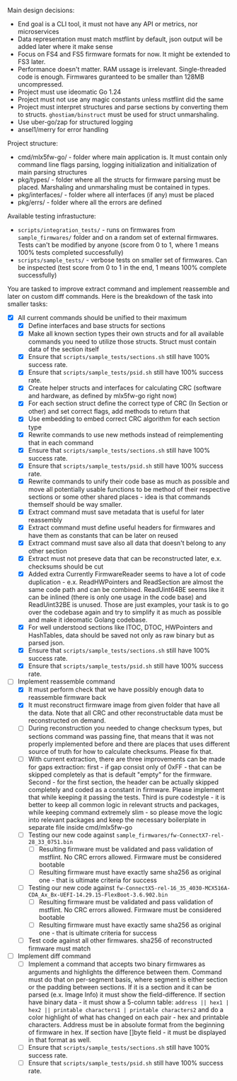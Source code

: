 Main design decisions:
 * End goal is a CLI tool, it must not have any API or metrics, nor microservices
 * Data representation must match mstflint by default, json output will be added later where it make sense
 * Focus on FS4 and FS5 firmware formats for now. It might be extended to FS3 later.
 * Performance doesn't matter. RAM ussage is irrelevant. Single-threaded code is enough. Firmwares guranteed to be smaller than 128MB uncompressed.
 * Project must use ideomatic Go 1.24
 * Project must not use any magic constants unless mstflint did the same
 * Project must interpret structures and parse sections by converting them to structs. `ghostiam/binstruct` must be used for struct unmarshaling.
 * Use uber-go/zap for structured logging
 * ansel1/merry for error handling

Project structure:
 * cmd/mlx5fw-go/ - folder where main application is. It must contain only command line flags parsing, logging initialization and initialization of main parsing structures
 * pkg/types/ - folder where all the structs for firmware parsing must be placed. Marshaling and unmarshaling must be contained in types.
 * pkg/interfaces/ - folder where all interfaces (if any) must be placed
 * pkg/errs/ - folder where all the errors are defined


Available testing infrastucture:
 - `scripts/integration_tests/` - runs on firmwares from `sample_firmwares/` folder and on a random set of external firmwares. Tests can't be modified by anyone (score from 0 to 1, where 1 means 100% tests completed successfully)
 - `scripts/sample_tests/` - verbose tests on smaller set of firmwares. Can be inspected (test score from 0 to 1 in the end, 1 means 100% complete successfully)
 
You are tasked to improve extract command and implement reassemble and later on custom diff commands. Here is the breakdown of the task into smaller tasks:
- [X] All current commands should be unified to their maximum
    - [X] Define interfaces and base structs for sections
    - [X] Make all known section types their own structs and for all available commands you need to utilize those structs. Struct must contain data of the section itself
    - [X] Ensure that `scripts/sample_tests/sections.sh` still have 100% success rate.
    - [X] Ensure that `scripts/sample_tests/psid.sh` still have 100% success rate.
    - [X] Create helper structs and interfaces for calculating CRC (software and hardware, as defined by mlx5fw-go right now)
    - [X] For each section struct define the correct type of CRC (In Section or other) and set correct flags, add methods to return that
    - [X] Use embedding to embed correct CRC algorithm for each section type
    - [X] Rewrite commands to use new methods instead of reimplementing that in each command
    - [X] Ensure that `scripts/sample_tests/sections.sh` still have 100% success rate.
    - [X] Ensure that `scripts/sample_tests/psid.sh` still have 100% success rate.
    - [X] Rewrite commands to unify their code base as much as possible and move all potentially usable functions to be method of their respective sections or some other shared places - idea is that commands themself should be way smaller.
    - [X] Extract command must save metadata that is useful for later reassembly
    - [X] Extract command must define useful headers for firmwares and have them as constants that can be later on reused
    - [X] Extract command must save also all data that doesn't belong to any other section
    - [X] Extract must not preseve data that can be reconstructed later, e.x. checksums should be cut
    - [X] Added extra Currently FirmwareReader seems to have a lot of code duplication - e.x. ReadHWPointers and ReadSection are almost the same code path and can be combined. ReadUint64BE seems like it can be inlined (there is only one usage in the code base) and ReadUint32BE is unused. Those are just examples, your task is to go over the codebase again and try to simplify it as much as possible and make it ideomatic Golang codebase.
    - [X] For well understood sections like ITOC, DTOC, HWPointers and HashTables, data should be saved not only as raw binary but as parsed json.
    - [X] Ensure that `scripts/sample_tests/sections.sh` still have 100% success rate.
    - [X] Ensure that `scripts/sample_tests/psid.sh` still have 100% success rate.
- [ ] Implement reassemble command
  - [X] It must perform check that we have possibly enough data to reassemble firmware back
  - [X] It must reconstruct firmware image from given folder that have all the data. Note that all CRC and other reconstructable data must be reconstructed on demand.
  - [ ] During reconstruction you needed to change checksum types, but sections command was passing fine, that means that it was not properly implemented before and there are places that uses different source of truth for how to calculate checksums. Please fix that.
  - [ ] With current extraction, there are three improvements can be made for gaps extraction: first - if gap consist only of 0xFF - that can be skipped completely as that is default "empty" for the firmware. Second - for the first section, the header can be actually skipped completely and coded as a constant in firmware. Please implement that while keeping it passing the tests. Third is pure codestyle - it is better to keep all common logic in relevant structs and packages, while keeping command extremely slim - so please move the logic into relevant packages and keep the necessary boilerplate in separate file inside cmd/mlx5fw-go
  - [ ] Testing our new code against `sample_firmwares/fw-ConnectX7-rel-28_33_0751.bin`
    - [ ] Resulting firmware must be validated and pass validation of mstflint. No CRC errors allowed. Firmware must be considered bootable
    - [ ] Resulting firmware must have exactly same sha256 as original one - that is ultimate criteria for success
  - [ ] Testing our new code against `fw-ConnectX5-rel-16_35_4030-MCX516A-CDA_Ax_Bx-UEFI-14.29.15-FlexBoot-3.6.902.bin`
    - [ ] Resulting firmware must be validated and pass validation of mstflint. No CRC errors allowed. Firmware must be considered bootable
    - [ ] Resulting firmware must have exactly same sha256 as original one - that is ultimate criteria for success
  - [ ] Test code against all other firmwares. sha256 of reconstructed firmware must match
- [ ] Implement diff command
  - [ ] Implement a command that accepts two binary firmwares as arguments and highlights the difference between them. Command must do that on per-segment basis, where segment is either section or the padding between sections. If it is a section and it can be parsed (e.x. Image Info) it must show the field-difference. If section have binary data - it must show a 5-column table: `address || hex1 | hex2 || printable characters1 | printable characters2` and do a color highlight of what has changed on each pair - hex and printable characters. Address must be in absolute format from the beginning of firmware in hex. If section have []byte field - it must be displayed in that format as well.
  - [ ] Ensure that `scripts/sample_tests/sections.sh` still have 100% success rate.
  - [ ] Ensure that `scripts/sample_tests/psid.sh` still have 100% success rate.

